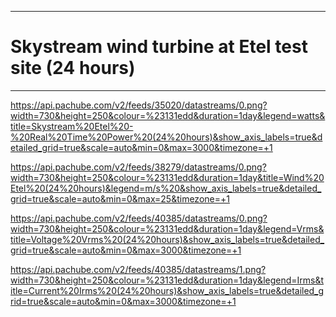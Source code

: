 
---


# Skystream wind turbine at Etel test site (24 hours) #


---


https://api.pachube.com/v2/feeds/35020/datastreams/0.png?width=730&height=250&colour=%23131edd&duration=1day&legend=watts&title=Skystream%20Etel%20-%20Real%20Time%20Power%20(24%20hours)&show_axis_labels=true&detailed_grid=true&scale=auto&min=0&max=3000&timezone=+1

https://api.pachube.com/v2/feeds/38279/datastreams/0.png?width=730&height=250&colour=%23131edd&duration=1day&title=Wind%20Etel%20(24%20hours)&legend=m/s%20&show_axis_labels=true&detailed_grid=true&scale=auto&min=0&max=25&timezone=+1

https://api.pachube.com/v2/feeds/40385/datastreams/0.png?width=730&height=250&colour=%23131edd&duration=1day&legend=Vrms&title=Voltage%20Vrms%20(24%20hours)&show_axis_labels=true&detailed_grid=true&scale=auto&min=0&max=3000&timezone=+1

https://api.pachube.com/v2/feeds/40385/datastreams/1.png?width=730&height=250&colour=%23131edd&duration=1day&legend=Irms&title=Current%20Irms%20(24%20hours)&show_axis_labels=true&detailed_grid=true&scale=auto&min=0&max=3000&timezone=+1
